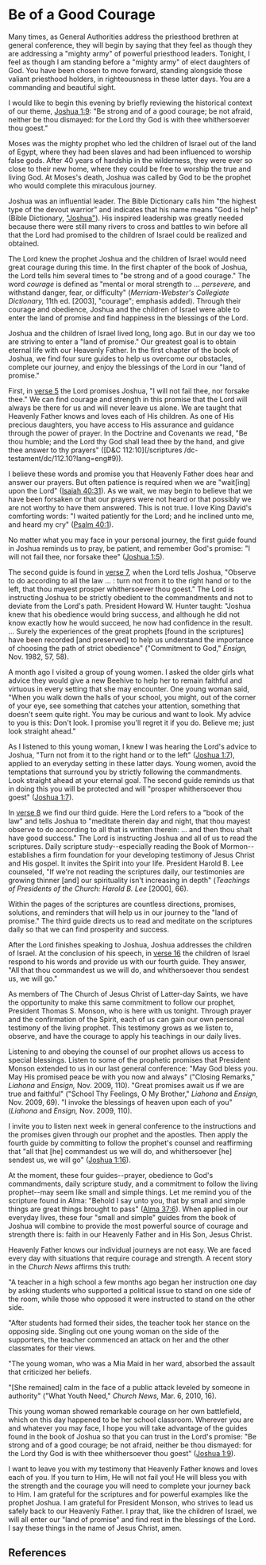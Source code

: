 # Be of a Good Courage

Many times, as General Authorities address the priesthood brethren at general
conference, they will begin by saying that they feel as though they are
addressing a "mighty army" of powerful priesthood leaders. Tonight, I feel as
though I am standing before a "mighty army" of elect daughters of God. You
have been chosen to move forward, standing alongside those valiant priesthood
holders, in righteousness in these latter days. You are a commanding and
beautiful sight.

I would like to begin this evening by briefly reviewing the historical context
of our theme, [Joshua 1:9](/scriptures/ot/josh/1.9?lang=eng#8): "Be strong and
of a good courage; be not afraid, neither be thou dismayed: for the Lord thy
God is with thee whithersoever thou goest."

Moses was the mighty prophet who led the children of Israel out of the land of
Egypt, where they had been slaves and had been influenced to worship false
gods. After 40 years of hardship in the wilderness, they were ever so close to
their new home, where they could be free to worship the true and living God.
At Moses's death, Joshua was called by God to be the prophet who would
complete this miraculous journey.

Joshua was an influential leader. The Bible Dictionary calls him "the highest
type of the devout warrior" and indicates that his name means "God is help"
(Bible Dictionary, ["Joshua"](/scriptures/bd/joshua?lang=eng)). His inspired
leadership was greatly needed because there were still many rivers to cross
and battles to win before all that the Lord had promised to the children of
Israel could be realized and obtained.

The Lord knew the prophet Joshua and the children of Israel would need great
courage during this time. In the first chapter of the book of Joshua, the Lord
tells him several times to "be strong and of a good courage." The word
_courage_ is defined as "mental or moral strength to ... _persevere,_ and
withstand danger, fear, or difficulty" (_Merriam-Webster's Collegiate
Dictionary,_ 11th ed. [2003], "courage"; emphasis added). Through their
courage and obedience, Joshua and the children of Israel were able to enter
the land of promise and find happiness in the blessings of the Lord.

Joshua and the children of Israel lived long, long ago. But in our day we too
are striving to enter a "land of promise." Our greatest goal is to obtain
eternal life with our Heavenly Father. In the first chapter of the book of
Joshua, we find four sure guides to help us overcome our obstacles, complete
our journey, and enjoy the blessings of the Lord in our "land of promise."

First, in [verse 5](/scriptures/ot/josh/1.5?lang=eng#4) the Lord promises
Joshua, "I will not fail thee, nor forsake thee." We can find courage and
strength in this promise that the Lord will always be there for us and will
never leave us alone. We are taught that Heavenly Father knows and loves each
of His children. As one of His precious daughters, you have access to His
assurance and guidance through the power of prayer. In the Doctrine and
Covenants we read, "Be thou humble; and the Lord thy God shall lead thee by
the hand, and give thee answer to thy prayers" ([D&amp;C 112:10](/scriptures
/dc-testament/dc/112.10?lang=eng#9)).

I believe these words and promise you that Heavenly Father does hear and
answer our prayers. But often patience is required when we are "wait[ing] upon
the Lord" ([Isaiah 40:31](/scriptures/ot/isa/40.31?lang=eng#30)). As we wait,
we may begin to believe that we have been forsaken or that our prayers were
not heard or that possibly we are not worthy to have them answered. This is
not true. I love King David's comforting words: "I waited patiently for the
Lord; and he inclined unto me, and heard my cry" ([Psalm
40:1](/scriptures/ot/ps/40.1?lang=eng#0)).

No matter what you may face in your personal journey, the first guide found in
Joshua reminds us to pray, be patient, and remember God's promise: "I will not
fail thee, nor forsake thee" ([Joshua
1:5](/scriptures/ot/josh/1.5?lang=eng#4)).

The second guide is found in [verse 7](/scriptures/ot/josh/1.7?lang=eng#6),
when the Lord tells Joshua, "Observe to do according to all the law ... : turn
not from it to the right hand or to the left, that thou mayest prosper
whithersoever thou goest." The Lord is instructing Joshua to be strictly
obedient to the commandments and not to deviate from the Lord's path.
President Howard W. Hunter taught: "Joshua knew that his obedience would bring
success, and although he did not know exactly how he would succeed, he now had
confidence in the result. ... Surely the experiences of the great prophets
[found in the scriptures] have been recorded [and preserved] to help us
understand the importance of choosing the path of strict obedience"
("Commitment to God," _Ensign,_ Nov. 1982, 57, 58).

A month ago I visited a group of young women. I asked the older girls what
advice they would give a new Beehive to help her to remain faithful and
virtuous in every setting that she may encounter. One young woman said, "When
you walk down the halls of your school, you might, out of the corner of your
eye, see something that catches your attention, something that doesn't seem
quite right. You may be curious and want to look. My advice to you is this:
Don't look. I promise you'll regret it if you do. Believe me; just look
straight ahead."

As I listened to this young woman, I knew I was hearing the Lord's advice to
Joshua, "Turn not from it to the right hand or to the left" ([Joshua
1:7](/scriptures/ot/josh/1.7?lang=eng#6)), applied to an everyday setting in
these latter days. Young women, avoid the temptations that surround you by
strictly following the commandments. Look straight ahead at your eternal goal.
The second guide reminds us that in doing this you will be protected and will
"prosper whithersoever thou goest" ([Joshua
1:7](/scriptures/ot/josh/1.7?lang=eng#6)).

In [verse 8](/scriptures/ot/josh/1.8?lang=eng#7) we find our third guide. Here
the Lord refers to a "book of the law" and tells Joshua to "meditate therein
day and night, that thou mayest observe to do according to all that is written
therein: ... and then thou shalt have good success." The Lord is instructing
Joshua and all of us to read the scriptures. Daily scripture study--especially
reading the Book of Mormon--establishes a firm foundation for your developing
testimony of Jesus Christ and His gospel. It invites the Spirit into your
life. President Harold B. Lee counseled, "If we're not reading the scriptures
daily, our testimonies are growing thinner [and] our spirituality isn't
increasing in depth" (_Teachings of Presidents of the Church: Harold B. Lee_
[2000], 66).

Within the pages of the scriptures are countless directions, promises,
solutions, and reminders that will help us in our journey to the "land of
promise." The third guide directs us to read and meditate on the scriptures
daily so that we can find prosperity and success.

After the Lord finishes speaking to Joshua, Joshua addresses the children of
Israel. At the conclusion of his speech, in [verse
16](/scriptures/ot/josh/1.16?lang=eng#15) the children of Israel respond to
his words and provide us with our fourth guide. They answer, "All that thou
commandest us we will do, and whithersoever thou sendest us, we will go."

As members of The Church of Jesus Christ of Latter-day Saints, we have the
opportunity to make this same commitment to follow our prophet, President
Thomas S. Monson, who is here with us tonight. Through prayer and the
confirmation of the Spirit, each of us can gain our own personal testimony of
the living prophet. This testimony grows as we listen to, observe, and have
the courage to apply his teachings in our daily lives.

Listening to and obeying the counsel of our prophet allows us access to
special blessings. Listen to some of the prophetic promises that President
Monson extended to us in our last general conference: "May God bless you. May
His promised peace be with you now and always" ("Closing Remarks," _Liahona_
and _Ensign,_ Nov. 2009, 110). "Great promises await us if we are true and
faithful" ("School Thy Feelings, O My Brother," _Liahona_ and _Ensign,_ Nov.
2009, 69). "I invoke the blessings of heaven upon each of you" (_Liahona_ and
_Ensign,_ Nov. 2009, 110).

I invite you to listen next week in general conference to the instructions and
the promises given through our prophet and the apostles. Then apply the fourth
guide by committing to follow the prophet's counsel and reaffirming that "all
that [he] commandest us we will do, and whithersoever [he] sendest us, we will
go" ([Joshua 1:16](/scriptures/ot/josh/1.16?lang=eng#15)).

At the moment, these four guides--prayer, obedience to God's commandments,
daily scripture study, and a commitment to follow the living prophet--may seem
like small and simple things. Let me remind you of the scripture found in
Alma: "Behold I say unto you, that by small and simple things are great things
brought to pass" ([Alma 37:6](/scriptures/bofm/alma/37.6?lang=eng#5)). When
applied in our everyday lives, these four "small and simple" guides from the
book of Joshua will combine to provide the most powerful source of courage and
strength there is: faith in our Heavenly Father and in His Son, Jesus Christ.

Heavenly Father knows our individual journeys are not easy. We are faced every
day with situations that require courage and strength. A recent story in the
_Church News_ affirms this truth:

"A teacher in a high school a few months ago began her instruction one day by
asking students who supported a political issue to stand on one side of the
room, while those who opposed it were instructed to stand on the other side.

"After students had formed their sides, the teacher took her stance on the
opposing side. Singling out one young woman on the side of the supporters, the
teacher commenced an attack on her and the other classmates for their views.

"The young woman, who was a Mia Maid in her ward, absorbed the assault that
criticized her beliefs.

"[She remained] calm in the face of a public attack leveled by someone in
authority" ("What Youth Need," _Church News,_ Mar. 6, 2010, 16).

This young woman showed remarkable courage on her own battlefield, which on
this day happened to be her school classroom. Wherever you are and whatever
you may face, I hope you will take advantage of the guides found in the book
of Joshua so that you can trust in the Lord's promise: "Be strong and of a
good courage; be not afraid, neither be thou dismayed: for the Lord thy God is
with thee whithersoever thou goest" ([Joshua
1:9](/scriptures/ot/josh/1.9?lang=eng#8)).

I want to leave you with my testimony that Heavenly Father knows and loves
each of you. If you turn to Him, He will not fail you! He will bless you with
the strength and the courage you will need to complete your journey back to
Him. I am grateful for the scriptures and for powerful examples like the
prophet Joshua. I am grateful for President Monson, who strives to lead us
safely back to our Heavenly Father. I pray that, like the children of Israel,
we will all enter our "land of promise" and find rest in the blessings of the
Lord. I say these things in the name of Jesus Christ, amen.

## References

